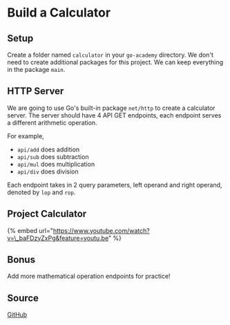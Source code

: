 # Build a Calculator

## Setup

Create a folder named `calculator` in your `go-academy` directory. We don't need to create additional packages for this project. We can keep everything in the package `main`.

## HTTP Server

We are going to use Go's built-in package `net/http` to create a calculator server. The server should have 4 API GET endpoints, each endpoint serves a different arithmetic operation.

For example,

* `api/add` does addition
* `api/sub` does subtraction
* `api/mul` does multiplication
* `api/div` does division

Each endpoint takes in 2 query parameters, left operand and right operand, denoted by `lop` and `rop`.

## Project Calculator

{% embed url="https://www.youtube.com/watch?v=\_baFDzyZxPg&feature=youtu.be" %}

## Bonus

Add more mathematical operation endpoints for practice!

## Source

[GitHub](https://github.com/calvinfeng/go-academy/tree/master/calculator)

